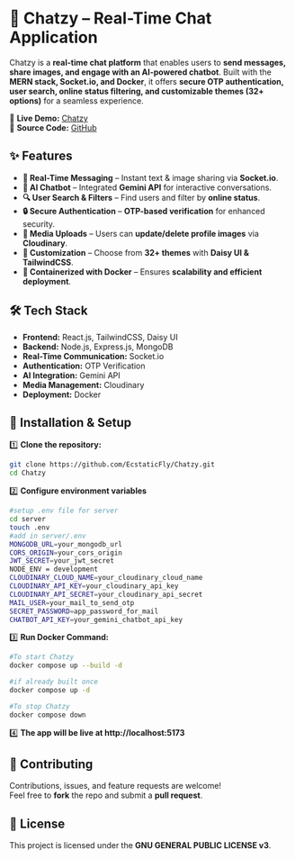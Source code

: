 # 🚀 Chatzy – Real-Time Chat Application  

Chatzy is a **real-time chat platform** that enables users to **send messages, share images, and engage with an AI-powered chatbot**. Built with the **MERN stack, Socket.io, and Docker**, it offers **secure OTP authentication, user search, online status filtering, and customizable themes (32+ options)** for a seamless experience.  

🔗 **Live Demo:** [Chatzy](https://chatzy-mxp8.onrender.com/)  
📂 **Source Code:** [GitHub](https://github.com/EcstaticFly/Chatzy.git)  

## ✨ Features  
- **💬 Real-Time Messaging** – Instant text & image sharing via **Socket.io**.  
- **🤖 AI Chatbot** – Integrated **Gemini API** for interactive conversations.  
- **🔍 User Search & Filters** – Find users and filter by **online status**.  
- **🔒 Secure Authentication** – **OTP-based verification** for enhanced security.  
- **🌆 Media Uploads** – Users can **update/delete profile images** via **Cloudinary**.  
- **🎨 Customization** – Choose from **32+ themes** with **Daisy UI & TailwindCSS**.  
- **🐳 Containerized with Docker** – Ensures **scalability and efficient deployment**.  

## 🛠 Tech Stack  
- **Frontend:** React.js, TailwindCSS, Daisy UI  
- **Backend:** Node.js, Express.js, MongoDB  
- **Real-Time Communication:** Socket.io  
- **Authentication:** OTP Verification  
- **AI Integration:** Gemini API  
- **Media Management:** Cloudinary  
- **Deployment:** Docker  

## 🚀 Installation & Setup  
1️⃣ **Clone the repository:**  
   ```bash
   git clone https://github.com/EcstaticFly/Chatzy.git
   cd Chatzy
   ```
2️⃣ **Configure environment variables**
```bash
#setup .env file for server
cd server
touch .env
#add in server/.env
MONGODB_URL=your_mongodb_url
CORS_ORIGIN=your_cors_origin
JWT_SECRET=your_jwt_secret
NODE_ENV = development
CLOUDINARY_CLOUD_NAME=your_cloudinary_cloud_name
CLOUDINARY_API_KEY=your_cloudinary_api_key
CLOUDINARY_API_SECRET=your_cloudinary_api_secret
MAIL_USER=your_mail_to_send_otp
SECRET_PASSWORD=app_password_for_mail
CHATBOT_API_KEY=your_gemini_chatbot_api_key
```

3️⃣ **Run Docker Command:**
```bash
#To start Chatzy
docker compose up --build -d

#if already built once
docker compose up -d

#To stop Chatzy
docker compose down
```

4️⃣ **The app will be live at http://localhost:5173**

## 🤝 Contributing  
Contributions, issues, and feature requests are welcome!  
Feel free to **fork** the repo and submit a **pull request**.  

## 📜 License  
This project is licensed under the **GNU GENERAL PUBLIC LICENSE v3**.